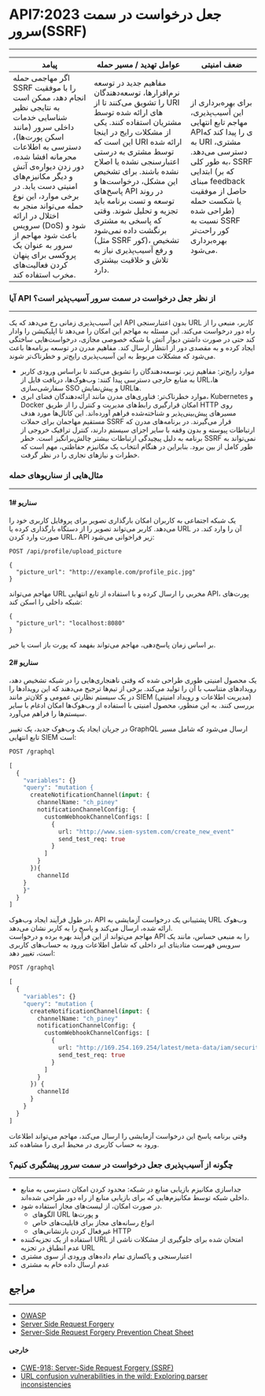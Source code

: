 

# API7:2023 جعل درخواست در سمت سرور(SSRF)
---

| پیامد | عوامل تهدید / مسیر حمله | ضعف امنیتی |
|------------|--------------------|---------|
| اگر مهاجمی حمله SSRF را با موفقیت انجام دهد، ممکن است به نتایجی نظیر شناسایی خدمات داخلی سرور (مانند اسکن پورت‌ها)، دسترسی به اطلاعات محرمانه افشا شده، دور زدن دیواره‌ی آتش‌ و دیگر مکانیزم‌های امنیتی دست یابد. در برخی موارد، این نوع حمله می‌تواند منجر به اختلال در ارائه سرویس (DoS) شود و باعث شود مهاجم از سرور به عنوان یک پروکسی برای پنهان کردن فعالیت‌های مخرب استفاده کند. | مفاهیم جدید در توسعه نرم‌افزارها، توسعه‌دهندگان را تشویق می‌کنند تا از URI های ارائه شده توسط مشتریان استفاده کنند. یکی از مشکلات رایج در اینجا این است که URI ارائه شده توسط مشتری به درستی اعتبارسنجی نشده یا اصلاح نشده باشند. برای تشخیص این مشکل، درخواست‌ها و پاسخ‌های API در روند توسعه و تست برنامه باید تجزیه و تحلیل شوند. وقتی که پاسخی به مشتری برنگشت داده نمی‌شود (مثل SSRF کور)، تشخیص و رفع آسیب‌پذیری نیاز به تلاش و خلاقیت بیشتری دارد. | برای بهره‌برداری از این آسیب‌پذیری، مهاجم تابع انتهایی APIی را پیدا کند که به URI مشتری، دسترسی می‌دهد. به طور کلی، SSRF ابتدایی (که بر مبنای feedback حاصل از موفقیت یا شکست حمله طراحی شده) نسبت به SSRF کور راحت‌تر بهره‌برداری می‌شود. |



### آیا API از نظر جعل درخواست در سمت سرور ‌‌‌آسیب‌پذیر است؟
---
این آسیب‌پذیری زمانی رخ می‌دهد که یک API بدون اعتبارسنجی URL کاربر، منبعی را از راه دور درخواست می‌کند. این مسئله به مهاجم این امکان را می‌دهد تا اپلیکیشن را وادار کند حتی در صورت داشتن دیوار آتش یا شبکه خصوصی مجازی، درخواست‌هایی ساختگی ایجاد کرده و به مقصدی دور از انتظار ارسال کند.
مفاهیم مدرن در توسعه برنامه‌ها باعث می‌شود که مشکلات مربوط به این آسیب‌پذیری رایج‌تر و خطرناک‌تر شوند.
-	موارد رایج‌تر: مفاهیم زیر، توسعه‌دهندگان را تشویق می‌کنند تا براساس ورودی کاربر به منابع خارجی دسترسی پیدا کنند: وب‌هوک‌ها، دریافت فایل از URLها، سفارشی‌سازی SSO و پیش‌نمایش URLها.
-	موارد خطرناک‌تر: فناوری‌های مدرن مانند ارائه‌دهندگان فضای ابری، Kubernetes و Docker امکان قرارگیری رابط‌های مدیریت و کنترل را از طریق HTTP روی مسیرهای پیش‌بینی‌پذیر و شناخته‌شده فراهم آورده‌اند. این کانال‌ها مورد هدف مستقیم مهاجمان برای حملات SSRF قرار می‌گیرند.
در برنامه‌های مدرن که ارتباطات پیوسته و بدون وقفه با سایر اجزای سیستم دارند، کنترل ترافیک خروجی از برنامه به دلیل پیچیدگی ارتباطات بیشتر چالش‌برانگیز‌ است.
خطر SSRF نمی‌تواند به طور کامل از بین برود. بنابراین در هنگام انتخاب یک مکانیزم حفاظتی، مهم است که خطرات و نیازهای تجاری را در نظر گرفت.

### مثال‌‌‌‌هایی از سناریوهای حمله
---
#### سناریو #1

یک شبکه اجتماعی به کاربران امکان بارگذاری تصویر برای پروفایل کاربری خود را می‌دهد. کاربر می‌تواند تصویر را از دستگاه بارگذاری کرده یا URL آن را وارد کند. در صورت وارد کردن URL، API زیر فراخوانی می‌شود:



```http
POST /api/profile/upload_picture

{
  "picture_url": "http://example.com/profile_pic.jpg"
}
```

مهاجم می‌تواند URL مخربی را ارسال کرده و با استفاده از تابع انتهایی API، پورت‌های شبکه داخلی را اسکن کند:


```http
{
  "picture_url": "localhost:8080"
}
```

بر اساس زمان پاسخ‌دهی، مهاجم می‌تواند بفهمد که پورت باز است یا خیر.

#### سناریو #2

یک محصول امنیتی طوری طراحی شده که وقتی ناهنجاری‌هایی را در شبکه تشخیص دهد، رویدادهای متناسب با آن را تولید می‌کند. برخی از تیم‌ها ترجیح می‌دهند که این رویدادها را در یک سیستم نظارتی عمومی و کلان‌تر مانند SIEM (مدیریت اطلاعات و رویداد امنیتی) بررسی کنند. به این منظور، محصول امنیتی با استفاده از وب‌هوک‌ها امکان ادغام با سایر سیستم‌ها را فراهم می‌آورد.

در جریان ایجاد یک وب‌هوک جدید، یک تغییر GraphQL ارسال می‌شود که شامل مسیر تابع انتهایی SIEM است:


```graphql
POST /graphql

[
  {
    "variables": {}
    "query": "mutation {
      createNotificationChannel(input: {
        channelName: "ch_piney"
        notificationChannelConfig: {
          customWebhookChannelConfigs: [
            {
              url: "http://www.siem-system.com/create_new_event"
              send_test_req: true
            }
          ]
        }
      }){
        channelId
    }
    }"
  }
]
```

در طول فرآیند ایجاد وب‌هوک، API پشتیبانی یک درخواست آزمایشی به URL وب‌هوک ارائه شده، ارسال می‌کند و پاسخ را به کاربر نشان می‌دهد.  
مهاجم می‌تواند از این فرآیند بهره برده و درخواست API را به منبعی حساس، مانند یک سرویس فهرست متادیتای ابر داخلی که شامل اطلاعات ورود به حساب‌های کاربری است، تغییر دهد:

```graphql
POST /graphql

[
  {
    "variables": {}
    "query": "mutation {
      createNotificationChannel(input: {
        channelName: "ch_piney"
        notificationChannelConfig: {
          customWebhookChannelConfigs: [
            {
              url: "http://169.254.169.254/latest/meta-data/iam/security-credentials/ec2-default-ssm"
              send_test_req: true
            }
          ]
        }
      }) {
        channelId
      }
    }
  }
]
```

وقتی برنامه پاسخ این درخواست آزمایشی را ارسال می‌کند، مهاجم می‌تواند اطلاعات ورود به حساب کاربری در محیط ابری را مشاهده کند.

### چگونه از ‌‌‌آسیب‌پذیری جعل درخواست در سمت سرور پیشگیری کنیم؟
---
- جداسازی مکانیزم بازیابی منابع در شبکه‌: محدود کردن امکان دسترسی به منابع داخلی شبکه توسط مکانیزم‌هایی که برای بازیابی منابع از راه دور طراحی شده‌اند.
- در صورت امکان، از لیست‌های مجاز استفاده شود.
  - الگوهای URL و پورت‌ها
  - انواع رسانه‌های مجاز برای قابلیت‌های خاص
  - غیرفعال کردن بازنشانی‌های HTTP 
- استفاده از یک تجزیه‌کننده URL امتحان شده برای جلوگیری از مشکلات ناشی از عدم انطباق در تجزیه URL
- اعتبارسنجی و پاکسازی تمام داده‌های ورودی از سوی مشتری
- عدم ارسال داده خام به مشتری

## مراجع

---
- [OWASP](https://owasp.org/)
- [Server Side Request Forgery](https://owasp.org/www-community/attacks/Server_Side_Request_Forgery)
- [Server-Side Request Forgery Prevention Cheat Sheet](https://cheatsheetseries.owasp.org/cheatsheets/Server_Side_Request_Forgery_Prevention_Cheat_Sheet.html)

#### خارجی

- [CWE-918: Server-Side Request Forgery (SSRF)](https://cwe.mitre.org/data/definitions/918.html)
- [URL confusion vulnerabilities in the wild: Exploring parser inconsistencies](https://snyk.io/blog/url-confusion-vulnerabilities-in-the-wild-exploring-parser-inconsistencies/)

